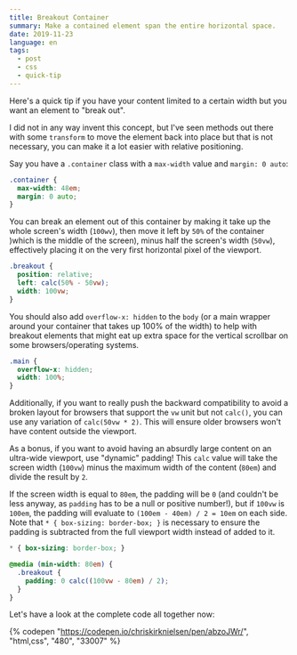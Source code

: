 ```yaml
---
title: Breakout Container
summary: Make a contained element span the entire horizontal space.
date: 2019-11-23
language: en
tags:
  - post
  - css
  - quick-tip
---
```


Here's a quick tip if you have your content limited to a certain width but you want an element to "break out".

I did not in any way invent this concept, but I've seen methods out there with some `transform` to move the element back into place but that is not necessary, you can make it a lot easier with relative positioning.

Say you have a `.container` class with a `max-width` value and `margin: 0 auto`:

```css
.container {
  max-width: 48em;
  margin: 0 auto;
}
```

You can break an element out of this container by making it take up the whole screen's width (`100wv`), then move it left by `50%` of the container )which is the middle of the screen), minus half the screen's width (`50vw`), effectively placing it on the very first horizontal pixel of the viewport.

```css
.breakout {
  position: relative;
  left: calc(50% - 50vw);
  width: 100vw;
}
```

You should also add `overflow-x: hidden` to the `body` (or a main wrapper around your container that takes up 100% of the width) to help with breakout elements that might eat up extra space for the vertical scrollbar on some browsers/operating systems.

```css
.main {
  overflow-x: hidden;
  width: 100%;
}
```

Additionally, if you want to really push the backward compatibility to avoid a broken layout for browsers that support the `vw` unit but not `calc()`, you can use any variation of `calc(50vw * 2)`. This will ensure older browsers won't have content outside the viewport.

As a bonus, if you want to avoid having an absurdly large content on an ultra-wide viewport, use "dynamic" padding! This `calc` value will take the screen width (`100vw`) minus the maximum width of the content (`80em`) and divide the result by `2`.

If the screen width is equal to `80em`, the padding will be `0` (and couldn't be less anyway, as `padding` has to be a null or positive number!), but if `100vw` is `100em`, the padding will evaluate to `(100em - 40em) / 2 = 10em` on each side. Note that `* { box-sizing: border-box; }` is necessary to ensure the padding is subtracted from the full viewport width instead of added to it.

```css
* { box-sizing: border-box; }

@media (min-width: 80em) {
  .breakout {
    padding: 0 calc((100vw - 80em) / 2);
  }
}
```

Let's have a look at the complete code all together now:

{% codepen "https://codepen.io/chriskirknielsen/pen/abzoJWr/", "html,css", "480", "33007"  %}
